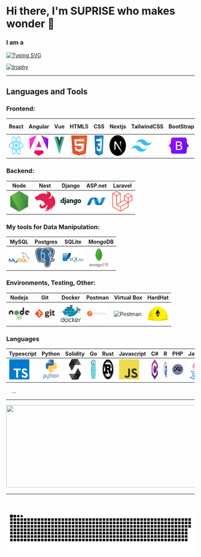 # Hi there, I'm SUPRISE who makes wonder 👋 

<h3>I am a</h3>

[![Typing SVG](https://readme-typing-svg.herokuapp.com?font=Poppins&size=32&lines=Fullstack+Developer;Blockchain+Developer)](https://git.io/typing-svg)

[![trophy](https://github-profile-trophy.vercel.app/?username=0xFrost-wonder&title=Stars,Followers,Commits,Repositories,MultipleLang,PullRequest&theme=onedark)](https://github.com/ryo-ma/github-profile-trophy)

---  
  
## Languages and Tools

<div>

### Frontend:
| React | Angular | Vue | HTML5 | CSS | Nextjs | TailwindCSS | BootStrap | Material UI |
|----------|----------|-------|----------|-------|----------|----------|----------|----------|
|  <img src="https://github.com/devicons/devicon/blob/master/icons/react/react-original.svg" title="React"  alt="React" width="55" height="55"/> |  <img src="https://github.com/devicons/devicon/blob/master/icons/angular/angular-original.svg" title="Angular"  alt="Angular" width="55" height="55"/> |  <img src="https://github.com/devicons/devicon/blob/master/icons/vuejs/vuejs-original.svg" title="Vue" alt="Vue" width="55" height="55"/> |  <img src="https://github.com/devicons/devicon/blob/master/icons/html5/html5-original.svg" title="HTML5" alt="HTML5" width="55" height="55"/>|  <img src="https://github.com/devicons/devicon/blob/master/icons/css3/css3-original.svg" title="CSS" alt="CSS" width="55" height="55"/>|  <img src="https://github.com/devicons/devicon/blob/master/icons/nextjs/nextjs-original.svg" title="NEXT" alt="NEXT" width="55" height="55"/>|  <img src="https://github.com/devicons/devicon/blob/master/icons/tailwindcss/tailwindcss-original.svg" title="TailwindCSS" alt="TailwindCSS" width="55" height="55"/>|  <img src="https://github.com/devicons/devicon/blob/master/icons/bootstrap/bootstrap-original.svg" title="BootStrap" alt="BootStrap" width="55" height="55"/> | <img src="https://github.com/devicons/devicon/blob/master/icons/materialui/materialui-original.svg" title="MaterialUI" alt="MaterialUI" width="55" height="55"/> |

  

### Backend:

| Node | Nest | Django | ASP.net | Laravel |
|----------|----------|----------|----------|----------|
|  <img src="https://github.com/devicons/devicon/blob/master/icons/nodejs/nodejs-original.svg" title="Node"  alt="Node" width="55" height="55"/>|  <img src="https://github.com/devicons/devicon/blob/master/icons/nestjs/nestjs-original.svg" title="Nest"  alt="Nest" width="55" height="55"/>|  <img src="https://github.com/devicons/devicon/blob/master/icons/django/django-plain-wordmark.svg" title="Django" alt="Django" width="55" height="55"/>|  <img src="https://github.com/devicons/devicon/blob/master/icons/dot-net/dot-net-original.svg" title="ASP.net" alt="ASP.net" width="55" height="55"/>|  <img src="https://github.com/devicons/devicon/blob/master/icons/laravel/laravel-original.svg" title="Laravel" alt="Laravel" width="55" height="55"/>|



### My tools for Data Manipulation:

| MySQL | Postgres | SQLite | MongoDB |
|----------|----------|----------|----------|
|<img src="https://github.com/devicons/devicon/blob/master/icons/mysql/mysql-original-wordmark.svg" title="MySQL" alt="MySQL" width="55" height="55"/>|<img src="https://github.com/devicons/devicon/blob/master/icons/postgresql/postgresql-original.svg" title="pg" alt="pg" width="55" height="55"/>|<img src="https://github.com/devicons/devicon/blob/master/icons/sqlite/sqlite-original-wordmark.svg" title="SQLite" alt="SQLite" width="55" height="55"/>|<img src="https://github.com/devicons/devicon/blob/master/icons/mongodb/mongodb-original-wordmark.svg" title="MongoDB" alt="MongoDB" width="55" height="55"/>|

  
### Environments, Testing, Other:

| Nodejs | Git | Docker | Postman | Virtual Box | HardHat |
|----------|----------|----------|----------|----------|----------|
|<img src="https://github.com/devicons/devicon/blob/master/icons/nodejs/nodejs-original-wordmark.svg" title="nodejs" alt="NodeJS" width="55" height="55"/>|<img src="https://github.com/devicons/devicon/blob/master/icons/git/git-original-wordmark.svg" title="Git" alt="Git" width="55" height="55"/>|<img src="https://github.com/devicons/devicon/blob/master/icons/docker/docker-original-wordmark.svg" title="Docker" alt="Docker" width="55" height="55"/>|  <img src="https://github.com/devicons/devicon/blob/master/icons/postman/postman-original-wordmark.svg" title="Postman" alt="Postman" width="55" height="55"/>|<img src="https://banner2.cleanpng.com/20190501/xvt/kisspng-computer-icons-virtualbox-portable-network-graphic-virtualbox-icon-of-line-style-available-in-svg-5cca247f73f9e3.6112721115567514874751.jpg" title="Postman" alt="Postman" width="80" height="55"/>| <img src="https://github.com/devicons/devicon/blob/master/icons/hardhat/hardhat-original.svg" title="Swagger" alt="Swagger" width="55" height="55"/>|


### Languages
| Typescript | Python | Solidity | Go | Rust | Javascript | C# | R | PHP | Java |
|----------|----------|----------|----------|----------|----------|----------|----------|----------|----------|
|<img src="https://github.com/devicons/devicon/blob/master/icons/typescript/typescript-plain.svg" title="Typescript" alt="Typescript" width="55" height="55"/>| <img src="https://github.com/devicons/devicon/blob/master/icons/python/python-original-wordmark.svg" title="Python" alt="Python" width="55" height="55"/>|  <img src="https://github.com/devicons/devicon/blob/master/icons/solidity/solidity-original.svg" title="Solidity" alt="Solidity" width="55" height="55"/>|  <img src="https://github.com/devicons/devicon/blob/master/icons/go/go-original.svg" title="Go" alt="Go" width="55" height="55"/>|  <img src="https://github.com/devicons/devicon/blob/master/icons/rust/rust-original.svg" title="Rust" alt="Rust" width="55" height="55"/>|  <img src="https://github.com/devicons/devicon/blob/master/icons/javascript/javascript-original.svg" title="Javascript" alt="Javascript" width="55" height="55"/>|  <img src="https://github.com/devicons/devicon/blob/master/icons/csharp/csharp-original.svg" title="C#" alt="C#" width="55" height="55"/>|  <img src="https://github.com/devicons/devicon/blob/master/icons/r/r-original.svg" title="R" alt="R" width="55" height="55"/>|  <img src="https://github.com/devicons/devicon/blob/master/icons/php/php-original.svg" title="PHP" alt="PHP" width="55" height="55"/>|  <img src="https://github.com/devicons/devicon/blob/master/icons/java/java-original.svg" title="Java" alt="Java" width="55" height="55"/>|


&emsp;...

---

  
<p align="center">
  <img width="800" height="220" src="https://streak-stats.demolab.com?user=0xFrost-wonder&theme=highcontrast&hide_border=true&border_radius=5&card_width=800">
</p>


---



<div id="header" align="center">
  <img src="https://komarev.com/ghpvc/?username=0xFrost-wonder&style=for-the-badge&color=orange" alt=""/>
</div>

<p align="center">
 <img width="1000" src="assets/github-snake.svg" alt="snake"/>
</p>

</div>

